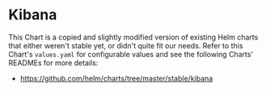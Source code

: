 # Kibana

This Chart is a copied and slightly modified version of existing
Helm charts that either weren't stable yet, or didn't quite fit our needs. Refer
to this Chart's `values.yaml` for configurable values and see the following
Charts' READMEs for more details:
- https://github.com/helm/charts/tree/master/stable/kibana
